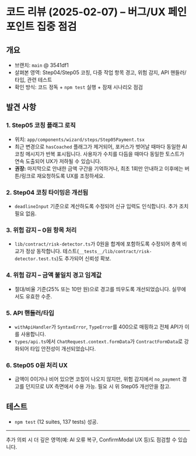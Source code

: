 # 코드 리뷰 (2025-02-07) – 버그/UX 페인 포인트 집중 점검

## 개요
- 브랜치: `main` @ 3541df1
- 살펴본 영역: Step04/Step05 코칭, 다중 작업 항목 경고, 위험 감지, API 핸들러/타입, 관련 테스트
- 확인 방식: 코드 정독 + `npm test` 실행 + 잠재 시나리오 점검

## 발견 사항
### 1. Step05 코칭 플래그 로직
- 위치: `app/components/wizard/steps/Step05Payment.tsx`
- 최근 변경으로 `hasCoached` 플래그가 제거되어, 포커스가 벗어날 때마다 동일한 AI 코칭 메시지가 반복 표시됩니다. 사용자가 수치를 다듬을 때마다 동일한 토스트가 연속 도출되어 UX가 저하될 수 있습니다.
- **권장:** 마지막으로 안내한 금액 구간을 기억하거나, 최초 1회만 안내하고 이후에는 버튼/링크로 재요청하도록 UX를 조정하세요.

### 2. Step04 코칭 타이밍은 개선됨
- `deadlineInput` 기준으로 계산하도록 수정되어 신규 입력도 인식합니다. 추가 조치 필요 없음.

### 3. 위험 감지 – 0원 항목 처리
- `lib/contract/risk-detector.ts`가 0원을 합계에 포함하도록 수정되어 총액 비교가 정상 동작합니다. 테스트(`__tests__/lib/contract/risk-detector.test.ts`)도 추가되어 신뢰성 확보.

### 4. 위험 감지 – 금액 불일치 경고 임계값
- 절대/비율 기준(25% 또는 10만 원)으로 경고를 띄우도록 개선되었습니다. 실무에서도 유효한 수준.

### 5. API 핸들러/타입
- `withApiHandler`가 `SyntaxError`, `TypeError`를 400으로 매핑하고 전체 API가 이를 사용합니다.
- `types/api.ts`에서 `ChatRequest.context.formData`가 `ContractFormData`로 강화되어 타입 안전성이 개선되었습니다.

### 6. Step05 0원 처리 UX
- 금액이 0이거나 비어 있으면 코칭이 나오지 않지만, 위험 감지에서 `no_payment` 경고를 던지므로 UX 측면에서 수용 가능. 필요 시 위 Step05 개선안을 참고.

## 테스트
- `npm test` (12 suites, 137 tests) 성공.

---
추가 의뢰 시 더 깊은 영역(예: AI 오류 복구, ConfirmModal UX 등)도 점검할 수 있습니다.
